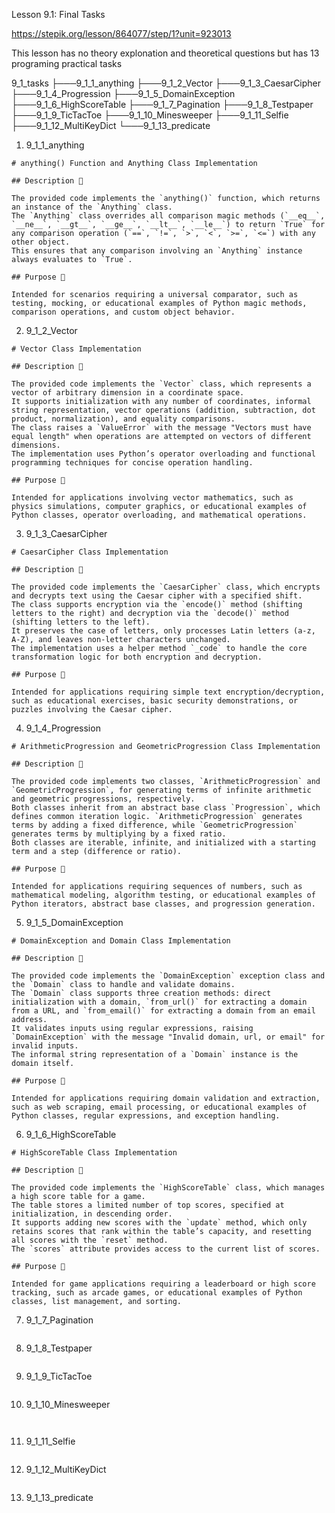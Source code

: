 Lesson 9.1: Final Tasks

https://stepik.org/lesson/864077/step/1?unit=923013

This lesson has no theory explonation and theoretical questions but has 13 programing practical tasks

9_1_tasks
├───9_1_1_anything
├───9_1_2_Vector
├───9_1_3_CaesarCipher
├───9_1_4_Progression
├───9_1_5_DomainException
├───9_1_6_HighScoreTable
├───9_1_7_Pagination
├───9_1_8_Testpaper
├───9_1_9_TicTacToe
├───9_1_10_Minesweeper
├───9_1_11_Selfie
├───9_1_12_MultiKeyDict
└───9_1_13_predicate

1. 9_1_1_anything

```
# anything() Function and Anything Class Implementation

## Description 📝

The provided code implements the `anything()` function, which returns an instance of the `Anything` class.
The `Anything` class overrides all comparison magic methods (`__eq__`, `__ne__`, `__gt__`, `__ge__`, `__lt__`, `__le__`) to return `True` for any comparison operation (`==`, `!=`, `>`, `<`, `>=`, `<=`) with any other object.
This ensures that any comparison involving an `Anything` instance always evaluates to `True`.

## Purpose 🎯

Intended for scenarios requiring a universal comparator, such as testing, mocking, or educational examples of Python magic methods, comparison operations, and custom object behavior.
```

2. 9_1_2_Vector

```
# Vector Class Implementation

## Description 📝

The provided code implements the `Vector` class, which represents a vector of arbitrary dimension in a coordinate space.
It supports initialization with any number of coordinates, informal string representation, vector operations (addition, subtraction, dot product, normalization), and equality comparisons.
The class raises a `ValueError` with the message "Vectors must have equal length" when operations are attempted on vectors of different dimensions.
The implementation uses Python’s operator overloading and functional programming techniques for concise operation handling.

## Purpose 🎯

Intended for applications involving vector mathematics, such as physics simulations, computer graphics, or educational examples of Python classes, operator overloading, and mathematical operations.
```

3. 9_1_3_CaesarCipher

```
# CaesarCipher Class Implementation

## Description 📝

The provided code implements the `CaesarCipher` class, which encrypts and decrypts text using the Caesar cipher with a specified shift.
The class supports encryption via the `encode()` method (shifting letters to the right) and decryption via the `decode()` method (shifting letters to the left).
It preserves the case of letters, only processes Latin letters (a-z, A-Z), and leaves non-letter characters unchanged.
The implementation uses a helper method `_code` to handle the core transformation logic for both encryption and decryption.

## Purpose 🎯

Intended for applications requiring simple text encryption/decryption, such as educational exercises, basic security demonstrations, or puzzles involving the Caesar cipher.
```

4. 9_1_4_Progression

```
# ArithmeticProgression and GeometricProgression Class Implementation

## Description 📝

The provided code implements two classes, `ArithmeticProgression` and `GeometricProgression`, for generating terms of infinite arithmetic and geometric progressions, respectively.
Both classes inherit from an abstract base class `Progression`, which defines common iteration logic. `ArithmeticProgression` generates terms by adding a fixed difference, while `GeometricProgression` generates terms by multiplying by a fixed ratio.
Both classes are iterable, infinite, and initialized with a starting term and a step (difference or ratio).

## Purpose 🎯

Intended for applications requiring sequences of numbers, such as mathematical modeling, algorithm testing, or educational examples of Python iterators, abstract base classes, and progression generation.
```

5. 9_1_5_DomainException

```
# DomainException and Domain Class Implementation

## Description 📝

The provided code implements the `DomainException` exception class and the `Domain` class to handle and validate domains.
The `Domain` class supports three creation methods: direct initialization with a domain, `from_url()` for extracting a domain from a URL, and `from_email()` for extracting a domain from an email address.
It validates inputs using regular expressions, raising `DomainException` with the message "Invalid domain, url, or email" for invalid inputs.
The informal string representation of a `Domain` instance is the domain itself.

## Purpose 🎯

Intended for applications requiring domain validation and extraction, such as web scraping, email processing, or educational examples of Python classes, regular expressions, and exception handling.
```

6. 9_1_6_HighScoreTable

```
# HighScoreTable Class Implementation

## Description 📝

The provided code implements the `HighScoreTable` class, which manages a high score table for a game.
The table stores a limited number of top scores, specified at initialization, in descending order.
It supports adding new scores with the `update` method, which only retains scores that rank within the table’s capacity, and resetting all scores with the `reset` method.
The `scores` attribute provides access to the current list of scores.

## Purpose 🎯

Intended for game applications requiring a leaderboard or high score tracking, such as arcade games, or educational examples of Python classes, list management, and sorting.
```

7. 9_1_7_Pagination

```

```

8. 9_1_8_Testpaper

```

```

9. 9_1_9_TicTacToe

```

```

10. 9_1_10_Minesweeper

```


```

11. 9_1_11_Selfie

```

```

12. 9_1_12_MultiKeyDict

```

```

13. 9_1_13_predicate

```

```
